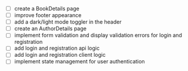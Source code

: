 - [ ] create a BookDetails page
- [ ] improve footer appearance
- [ ] add a dark/light mode toggler in the header
- [ ] create an AuthorDetails page
- [ ] implement form validation and display validation errors for login and registration 
- [ ] add login and registration api logic
- [ ] add login and registration client logic
- [ ] implement state management for user authentication